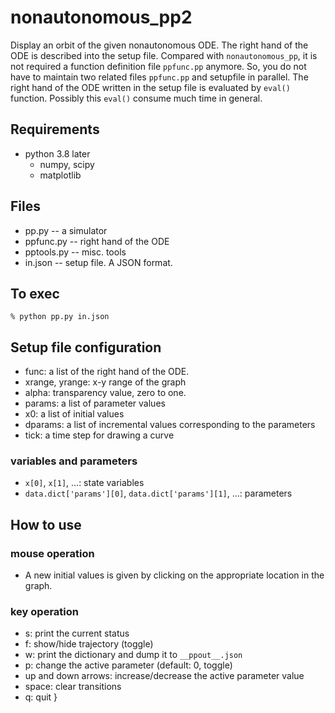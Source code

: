 # nonautonomous_pp2

Display an orbit of the given nonautonomous ODE. The right hand of the
ODE is described into the setup file. Compared with `nonautonomous_pp`, 
it is not required a function definition file `ppfunc.pp` anymore. 
So, you do not have to maintain two related files `ppfunc.pp` and
setupfile in parallel.
The right hand of the ODE written in the setup file is evaluated by
`eval()` function. Possibly this `eval()` consume much time in general.

## Requirements
* python 3.8 later
    * numpy, scipy
    * matplotlib

## Files
* pp.py -- a simulator 
* ppfunc.py -- right hand of the ODE
* pptools.py -- misc. tools
* in.json -- setup file. A JSON format.

## To exec

    % python pp.py in.json

## Setup file configuration

* func: a list of the right hand of the ODE.
* xrange, yrange: x-y range of the graph
* alpha:  transparency value, zero to one.
* params:	a list of parameter values
* x0:	a list of initial values
* dparams: a list of incremental values corresponding to the parameters
* tick: a time step for drawing a curve

### variables and parameters

* `x[0]`, `x[1]`, ...: state variables
* `data.dict['params'][0]`, `data.dict['params'][1]`, ...: parameters 

## How to use
### mouse operation 

- A new initial values is given by clicking on the appropriate location
in the graph.
 
### key operation

- s: print the current status
- f: show/hide trajectory (toggle)
- w: print the dictionary and dump it to `__ppout__.json`
- p: change the active parameter (default: 0, toggle)
- up and down arrows: increase/decrease the active parameter value
- space: clear transitions
- q: quit 
}

